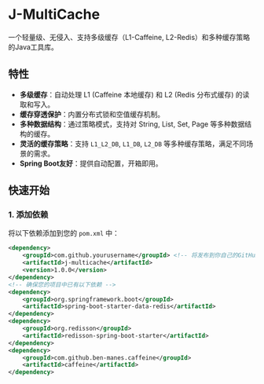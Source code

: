 # J-MultiCache

一个轻量级、无侵入、支持多级缓存（L1-Caffeine, L2-Redis）和多种缓存策略的Java工具库。

## 特性

- **多级缓存**：自动处理 L1 (Caffeine 本地缓存) 和 L2 (Redis 分布式缓存) 的读取和写入。
- **缓存穿透保护**：内置分布式锁和空值缓存机制。
- **多种数据结构**：通过策略模式，支持对 String, List, Set, Page 等多种数据结构的缓存。
- **灵活的缓存策略**：支持 `L1_L2_DB`, `L1_DB`, `L2_DB` 等多种缓存策略，满足不同场景的需求。
- **Spring Boot友好**：提供自动配置，开箱即用。

## 快速开始

### 1. 添加依赖

将以下依赖添加到您的 `pom.xml` 中：
```xml
<dependency>
    <groupId>com.github.yourusername</groupId> <!-- 将发布到你自己的GitHub Packages -->
    <artifactId>j-multicache</artifactId>
    <version>1.0.0</version>
</dependency>
<!-- 确保您的项目中已有以下依赖 -->
<dependency>
    <groupId>org.springframework.boot</groupId>
    <artifactId>spring-boot-starter-data-redis</artifactId>
</dependency>
<dependency>
    <groupId>org.redisson</groupId>
    <artifactId>redisson-spring-boot-starter</artifactId>
</dependency>
<dependency>
    <groupId>com.github.ben-manes.caffeine</groupId>
    <artifactId>caffeine</artifactId>
</dependency>